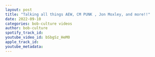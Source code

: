 ```yaml
---
layout: post
title: "Talking all things AEW, CM PUNK , Jon Moxley, and more!!"
date: 2022-09-10
categories: bob-culture videos
author: bob-culture
spotify_track_id: 
youtube_video_id: bSbgSz_HeM0
apple_track_id: 
youtube_metadata: 
---
```

